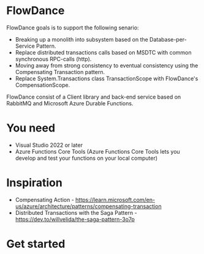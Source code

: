 # FlowDance
FlowDance goals is to support the following senario:
- Breaking up a monolith into subsystem based on the Database-per-Service Pattern.
- Replace distributed transactions calls based on MSDTC with common synchronous RPC-calls (http).
- Moving away from strong consistency to eventual consistency using the Compensating Transaction pattern.      
- Replace System.Transactions class TransactionScope with FlowDance's CompensationScope. 

FlowDance consist of a Client library and back-end service based on RabbitMQ and Microsoft Azure Durable Functions.

# You need
* Visual Studio 2022 or later
* Azure Functions Core Tools (Azure Functions Core Tools lets you develop and test your functions on your local computer)
 

# Inspiration
* Compensating Action - https://learn.microsoft.com/en-us/azure/architecture/patterns/compensating-transaction
* Distributed Transactions with the Saga Pattern - https://dev.to/willvelida/the-saga-pattern-3o7p

# Get started
